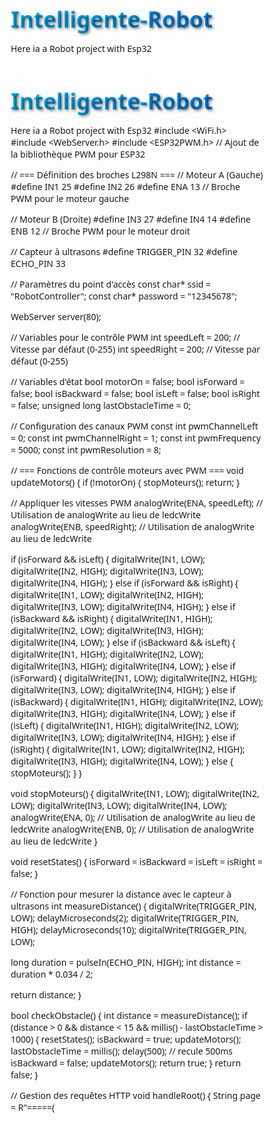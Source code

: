 # Intelligente-Robot
Here ia a Robot project with Esp32
# Intelligente-Robot
Here ia a Robot project with Esp32
#include <WiFi.h>
#include <WebServer.h>
#include <ESP32PWM.h>  // Ajout de la bibliothèque PWM pour ESP32

// === Définition des broches L298N ===
// Moteur A (Gauche)
#define IN1 25
#define IN2 26
#define ENA 13  // Broche PWM pour le moteur gauche

// Moteur B (Droite)
#define IN3 27
#define IN4 14
#define ENB 12  // Broche PWM pour le moteur droit

// Capteur à ultrasons
#define TRIGGER_PIN 32
#define ECHO_PIN 33

// Paramètres du point d'accès
const char* ssid = "RobotController";
const char* password = "12345678";

WebServer server(80);

// Variables pour le contrôle PWM
int speedLeft = 200;  // Vitesse par défaut (0-255)
int speedRight = 200; // Vitesse par défaut (0-255)

// Variables d'état
bool motorOn = false;
bool isForward = false;
bool isBackward = false;
bool isLeft = false;
bool isRight = false;
unsigned long lastObstacleTime = 0;

// Configuration des canaux PWM
const int pwmChannelLeft = 0;
const int pwmChannelRight = 1;
const int pwmFrequency = 5000;
const int pwmResolution = 8;

// === Fonctions de contrôle moteurs avec PWM ===
void updateMotors() {
  if (!motorOn) {
    stopMoteurs();
    return;
  }

  // Appliquer les vitesses PWM
  analogWrite(ENA, speedLeft);    // Utilisation de analogWrite au lieu de ledcWrite
  analogWrite(ENB, speedRight);   // Utilisation de analogWrite au lieu de ledcWrite

  if (isForward && isLeft) {
    digitalWrite(IN1, LOW); digitalWrite(IN2, HIGH);
    digitalWrite(IN3, LOW); digitalWrite(IN4, HIGH);
  } 
  else if (isForward && isRight) {
    digitalWrite(IN1, LOW); digitalWrite(IN2, HIGH);
    digitalWrite(IN3, LOW); digitalWrite(IN4, HIGH);
  }
  else if (isBackward && isRight) {
    digitalWrite(IN1, HIGH); digitalWrite(IN2, LOW);
    digitalWrite(IN3, HIGH); digitalWrite(IN4, LOW);
  }
  else if (isBackward && isLeft) {
    digitalWrite(IN1, HIGH); digitalWrite(IN2, LOW);
    digitalWrite(IN3, HIGH); digitalWrite(IN4, LOW);
  }
  else if (isForward) {
    digitalWrite(IN1, LOW); digitalWrite(IN2, HIGH);
    digitalWrite(IN3, LOW); digitalWrite(IN4, HIGH);
  }
  else if (isBackward) {
    digitalWrite(IN1, HIGH); digitalWrite(IN2, LOW);
    digitalWrite(IN3, HIGH); digitalWrite(IN4, LOW);
  }
  else if (isLeft) {
    digitalWrite(IN1, HIGH); digitalWrite(IN2, LOW);
    digitalWrite(IN3, LOW); digitalWrite(IN4, HIGH);
  }
  else if (isRight) {
    digitalWrite(IN1, LOW); digitalWrite(IN2, HIGH);
    digitalWrite(IN3, HIGH); digitalWrite(IN4, LOW);
  }
  else {
    stopMoteurs();
  }
}

void stopMoteurs() {
  digitalWrite(IN1, LOW);
  digitalWrite(IN2, LOW);
  digitalWrite(IN3, LOW);
  digitalWrite(IN4, LOW);
  analogWrite(ENA, 0);    // Utilisation de analogWrite au lieu de ledcWrite
  analogWrite(ENB, 0);    // Utilisation de analogWrite au lieu de ledcWrite
}

void resetStates() {
  isForward = isBackward = isLeft = isRight = false;
}

// Fonction pour mesurer la distance avec le capteur à ultrasons
int measureDistance() {
  digitalWrite(TRIGGER_PIN, LOW);
  delayMicroseconds(2);
  digitalWrite(TRIGGER_PIN, HIGH);
  delayMicroseconds(10);
  digitalWrite(TRIGGER_PIN, LOW);
  
  long duration = pulseIn(ECHO_PIN, HIGH);
  int distance = duration * 0.034 / 2;
  
  return distance;
}

bool checkObstacle() {
  int distance = measureDistance();
  if (distance > 0 && distance < 15 && millis() - lastObstacleTime > 1000) {
    resetStates();
    isBackward = true; 
    updateMotors();
    lastObstacleTime = millis();
    delay(500); // recule 500ms
    isBackward = false;
    updateMotors();
    return true;
  }
  return false;
}

// Gestion des requêtes HTTP
void handleRoot() {
  String page = R"=====(
<!DOCTYPE html>
<html lang="fr">
<head>
    <meta charset="UTF-8">
    <meta name="viewport" content="width=device-width, initial-scale=1.0">
    <title>Contrôle Robot - Pispa Tech Mali</title>
    <style>
        * {
            margin: 0;
            padding: 0;
            box-sizing: border-box;
            font-family: 'Segoe UI', Tahoma, Geneva, Verdana, sans-serif;
        }
        
        body {
            background: linear-gradient(135deg, #1a2a6c, #b21f1f, #fdbb2d);
            min-height: 100vh;
            display: flex;
            flex-direction: column;
            align-items: center;
            padding: 20px;
            color: white;
        }
        
        .container {
            width: 100%;
            max-width: 500px;
            display: flex;
            flex-direction: column;
            align-items: center;
            gap: 20px;
        }
        
        header {
            text-align: center;
            margin-bottom: 20px;
        }
        
        h1 {
            font-size: 2.2rem;
            margin-bottom: 10px;
            text-shadow: 2px 2px 4px rgba(0, 0, 0, 0.5);
            background: linear-gradient(90deg, #00bfff, #0080ff);
            -webkit-background-clip: text;
            -webkit-text-fill-color: transparent;
        }
        
        .status {
            background-color: rgba(0, 0, 0, 0.3);
            padding: 8px 15px;
            border-radius: 20px;
            font-size: 0.9rem;
        }
        
        .control-panel {
            display: grid;
            grid-template-columns: repeat(3, 1fr);
            grid-template-rows: repeat(3, 1fr);
            gap: 12px;
            width: 100%;
            aspect-ratio: 1/1;
            max-width: 350px;
            margin: 0 auto;
        }
        
        .btn {
            background: rgba(255, 255, 255, 0.2);
            border: 2px solid rgba(255, 255, 255, 0.3);
            border-radius: 15px;
            font-size: 1.2rem;
            font-weight: bold;
            color: white;
            cursor: pointer;
            display: flex;
            align-items: center;
            justify-content: center;
            transition: all 0.2s;
            box-shadow: 0 4px 8px rgba(0, 0, 0, 0.2);
        }
        
        .btn:active, .btn.active {
            transform: scale(0.95);
            background: rgba(74, 111, 165, 0.8);
            box-shadow: 0 2px 4px rgba(0, 0, 0, 0.2);
        }
        
        .btn-stop {
            grid-column: 2;
            grid-row: 2;
            background: rgba(255, 68, 68, 0.7);
        }
        
        .btn-stop:active, .btn-stop.active {
            background: rgba(255, 0, 0, 0.9);
        }
        
        .btn-forward {
            grid-column: 2;
            grid-row: 1;
        }
        
        .btn-backward {
            grid-column: 2;
            grid-row: 3;
        }
        
        .btn-left {
            grid-column: 1;
            grid-row: 2;
        }
        
        .btn-right {
            grid-column: 3;
            grid-row: 2;
        }
        
        .controls-bottom {
            display: flex;
            justify-content: center;
            align-items: center;
            gap: 15px;
            width: 100%;
            margin-top: 10px;
        }
        
        .switch-container {
            display: flex;
            align-items: center;
            gap: 10px;
            background: rgba(0, 0, 0, 0.2);
            padding: 10px 15px;
            border-radius: 25px;
        }
        
        .switch {
            position: relative;
            width: 60px;
            height: 30px;
        }
        
        .switch input {
            opacity: 0;
            width: 0;
            height: 0;
        }
        
        .slider {
            position: absolute;
            cursor: pointer;
            top: 0;
            left: 0;
            right: 0;
            bottom: 0;
            background-color: #666;
            transition: .4s;
            border-radius: 34px;
        }
        
        .slider:before {
            position: absolute;
            content: "";
            height: 22px;
            width: 22px;
            left: 4px;
            bottom: 4px;
            background-color: white;
            transition: .4s;
            border-radius: 50%;
        }
        
        input:checked + .slider {
            background-color: #4CAF50;
        }
        
        input:checked + .slider:before {
            transform: translateX(30px);
        }
        
        .sensor-data {
            background: rgba(0, 0, 0, 0.3);
            padding: 15px;
            border-radius: 15px;
            width: 100%;
            text-align: center;
        }
        
        .sensor-value {
            font-size: 1.5rem;
            font-weight: bold;
            margin-top: 5px;
            color: #00bfff;
        }
        
        .key-info {
            margin-top: 20px;
            text-align: center;
            font-size: 0.9rem;
            opacity: 0.8;
        }
        
        .connection-status {
            display: flex;
            align-items: center;
            gap: 8px;
            margin-top: 5px;
        }
        
        .status-dot {
            width: 10px;
            height: 10px;
            border-radius: 50%;
            background-color: #4CAF50;
            animation: pulse 1.5s infinite;
        }
        
        @keyframes pulse {
            0% { opacity: 1; }
            50% { opacity: 0.5; }
           100% { opacity: 1; }
        }
        
        @media (max-width: 500px) {
            h1 {
                font-size: 1.8rem;
            }
            
            .btn {
                font-size: 1rem;
            }
        }
    </style>
</head>
<body>
    <div class="container">
        <header>
            <h1>Pispa Tech Mali - Robot Controller</h1>
            <div class="status">
                <div>Contrôle via Interface Web</div>
                <div class="connection-status">
                    <div class="status-dot"></div>
                    <span>Connecté</span>
                </div>
            </div>
        </header>
        
        <div class="control-panel">
            <button class="btn btn-forward" id="forward">↑<br>Avancer</button>
            <button class="btn btn-left" id="left">←<br>Gauche</button>
            <button class="btn btn-stop" id="stop">●<br>Stop</button>
            <button class="btn btn-right" id="right">→<br>Droite</button>
            <button class="btn btn-backward" id="backward">↓<br>Reculer</button>
        </div>
        
        <div class="controls-bottom">
            <div class="switch-container">
                <span>Moteurs:</span>
                <label class="switch">
                    <input type="checkbox" id="motorToggle">
                    <span class="slider"></span>
                </label>
                <span id="motorState">OFF</span>
            </div>
        </div>
        
        <div class="sensor-data">
            <div>Distance de l'obstacle:</div>
            <div class="sensor-value" id="distanceValue">-- cm</div>
        </div>
        
        <div class="key-info">
            Utilisez les touches ZQSD ou les flèches pour contrôler le robot
        </div>
    </div>

    <script>
        // Éléments DOM
        const forwardBtn = document.getElementById('forward');
        const backwardBtn = document.getElementById('backward');
        const leftBtn = document.getElementById('left');
        const rightBtn = document.getElementById('right');
        const stopBtn = document.getElementById('stop');
        const motorToggle = document.getElementById('motorToggle');
        const motorState = document.getElementById('motorState');
        const distanceValue = document.getElementById('distanceValue');
        
        // Variables d'état
        let motorEnabled = false;
        let obstacleDetected = false;
        let currentDirection = null;
        
        // Simulation des données du capteur
        function updateSensorData() {
            // Cette fonction simulerait la récupération des données du capteur
            const distance = Math.random() * 100;
            distanceValue.textContent = `${distance.toFixed(1)} cm`;
            
            // Simulation d'obstacle
            if (distance < 10 && motorEnabled && currentDirection === 'forward') {
                obstacleDetected = true;
                stopMotors();
                alert("Obstacle détecté! Arrêt du robot.");
            } else {
                obstacleDetected = false;
            }
        }
        
        // Mise à jour périodique des données du capteur
        setInterval(updateSensorData, 1000);
        
        // Fonctions de contrôle
        function moveForward() {
            if (!motorEnabled) return;
            currentDirection = 'forward';
            console.log("Avancer");
            forwardBtn.classList.add('active');
        }
        
        function moveBackward() {
            if (!motorEnabled) return;
            currentDirection = 'backward';
            console.log("Reculer");
            backwardBtn.classList.add('active');
        }
        
        function turnLeft() {
            if (!motorEnabled) return;
            currentDirection = 'left';
            console.log("Gauche");
            leftBtn.classList.add('active');
        }
        
        function turnRight() {
            if (!motorEnabled) return;
            currentDirection = 'right';
            console.log("Droite");
            rightBtn.classList.add('active');
        }
        
        function stopMotors() {
            currentDirection = null;
            console.log("Arrêt");
            removeActiveClasses();
            stopBtn.classList.add('active');
            setTimeout(() => stopBtn.classList.remove('active'), 300);
        }
        
        function removeActiveClasses() {
            forwardBtn.classList.remove('active');
            backwardBtn.classList.remove('active');
            leftBtn.classList.remove('active');
            rightBtn.classList.remove('active');
        }
        
        function toggleMotor() {
            motorEnabled = !motorEnabled;
            motorState.textContent = motorEnabled ? "ON" : "OFF";
            
            if (!motorEnabled) {
                stopMotors();
            }
            
            console.log(`Moteurs ${motorEnabled ? 'activés' : 'désactivés'}`);
        }
        
        // Gestionnaires d'événements pour les boutons
        forwardBtn.addEventListener('mousedown', moveForward);
        forwardBtn.addEventListener('touchstart', moveForward);
        forwardBtn.addEventListener('mouseup', stopMotors);
        forwardBtn.addEventListener('touchend', stopMotors);
        
        backwardBtn.addEventListener('mousedown', moveBackward);
        backwardBtn.addEventListener('touchstart', moveBackward);
        backwardBtn.addEventListener('mouseup', stopMotors);
        backwardBtn.addEventListener('touchend', stopMotors);
        
        leftBtn.addEventListener('mousedown', turnLeft);
        leftBtn.addEventListener('touchstart', turnLeft);
        leftBtn.addEventListener('mouseup', stopMotors);
        leftBtn.addEventListener('touchend', stopMotors);
        
        rightBtn.addEventListener('mousedown', turnRight);
        rightBtn.addEventListener('touchstart', turnRight);
        rightBtn.addEventListener('mouseup', stopMotors);
        rightBtn.addEventListener('touchend', stopMotors);
        
        stopBtn.addEventListener('click', stopMotors);
        motorToggle.addEventListener('change', toggleMotor);
        
        // Contrôle clavier
        document.addEventListener('keydown', (e) => {
            if (!motorEnabled) return;
            
            switch(e.key) {
                case 'ArrowUp':
                case 'z':
                case 'Z':
                    moveForward();
                    break;
                case 'ArrowDown':
                case 's':
                case 'S':
                    moveBackward();
                    break;
                case 'ArrowLeft':
                case 'q':
                case 'Q':
                    turnLeft();
                    break;
                case 'ArrowRight':
                case 'd':
                case 'D':
                    turnRight();
                    break;
                case ' ':
                    stopMotors();
                    break;
            }
        });
        
        document.addEventListener('keyup', (e) => {
            if (['ArrowUp', 'ArrowDown', 'ArrowLeft', 'ArrowRight', 'z', 'Z', 's', 'S', 'q', 'Q', 'd', 'D'].includes(e.key)) {
                stopMotors();
            }
        });
        
        // Empêcher le défilement lors de l'utilisation de l'interface tactile
        document.addEventListener('touchstart', (e) => {
            if (e.target.tagName === 'BUTTON') {
                e.preventDefault();
            }
        }, { passive: false });
    </script>
</body>
</html>
)=====";

  server.send(200, "text/html", page);
}

void handleCommand() {
  String command = server.uri();
  
  if (command == "/forward") {
    resetStates();
    isForward = true;
  } 
  else if (command == "/backward") {
    resetStates();
    isBackward = true;
  }
  else if (command == "/left") {
    resetStates();
    isLeft = true;
  }
  else if (command == "/right") {
    resetStates();
    isRight = true;
  }
  else if (command == "/stop") {
    resetStates();
  }
  else if (command == "/motorToggle") {
    motorOn = !motorOn;
    server.send(200, "text/plain", motorOn ? "ON" : "OFF");
    return;
  }
  else if (server.hasArg("side") && server.hasArg("value")) {
    String side = server.arg("side");
    int value = server.arg("value").toInt();
    
    if (side == "left") {
      speedLeft = value;
    } else if (side == "right") {
      speedRight = value;
    }
    server.send(200, "text/plain", "OK");
    return;
  }
  
  updateMotors();
  server.send(200, "text/plain", "OK");
}

void setup() {
  // Initialisation des broches moteurs
  pinMode(IN1, OUTPUT);
  pinMode(IN2, OUTPUT);
  pinMode(IN3, OUTPUT);
  pinMode(IN4, OUTPUT);
  pinMode(ENA, OUTPUT);
  pinMode(ENB, OUTPUT);
  
  // Initialisation du capteur à ultrasons
  pinMode(TRIGGER_PIN, OUTPUT);
  pinMode(ECHO_PIN, INPUT);
  
  // Configuration PWM simplifiée
  // Utilisation de analogWrite au lieu de ledcWrite pour la compatibilité
  analogWrite(ENA, 0);
  analogWrite(ENB, 0);
  
  stopMoteurs();
  
  // Initialisation série
  Serial.begin(115200);
  
  // Création du point d'accès
  WiFi.softAP(ssid, password);
  IPAddress IP = WiFi.softAPIP();
  Serial.print("Point d'accès actif. IP: ");
  Serial.println(IP);
  
  // Configuration du serveur web
  server.on("/", handleRoot);
  server.on("/forward", handleCommand);
  server.on("/backward", handleCommand);
  server.on("/left", handleCommand);
  server.on("/right", handleCommand);
  server.on("/stop", handleCommand);
  server.on("/motorToggle", handleCommand);
  server.on("/speed", handleCommand);
  
  server.begin();
  Serial.println("Serveur web actif!");
}

void loop() {
  server.handleClient();
  
  if (motorOn) {
    checkObstacle(); // Vérifie en permanence les obstacles uniquement si moteur activé
  }
  
  delay(10);
}

